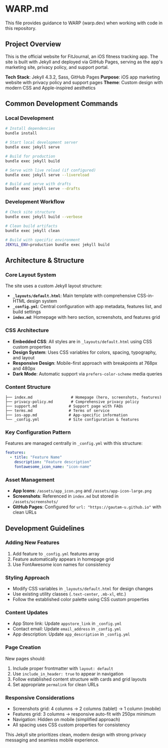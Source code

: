 # WARP.md

This file provides guidance to WARP (warp.dev) when working with code in this repository.

## Project Overview

This is the official website for FitJournal, an iOS fitness tracking app. The site is built with Jekyll and deployed via GitHub Pages, serving as the app's marketing site, privacy policy, and support portal.

**Tech Stack**: Jekyll 4.3.2, Sass, GitHub Pages
**Purpose**: iOS app marketing website with privacy policy and support pages
**Theme**: Custom design with modern CSS and Apple-inspired aesthetics

## Common Development Commands

### Local Development
```bash
# Install dependencies
bundle install

# Start local development server
bundle exec jekyll serve

# Build for production
bundle exec jekyll build

# Serve with live reload (if configured)
bundle exec jekyll serve --livereload

# Build and serve with drafts
bundle exec jekyll serve --drafts
```

### Development Workflow
```bash
# Check site structure
bundle exec jekyll build --verbose

# Clean build artifacts
bundle exec jekyll clean

# Build with specific environment
JEKYLL_ENV=production bundle exec jekyll build
```

## Architecture & Structure

### Core Layout System
The site uses a custom Jekyll layout structure:

- **`_layouts/default.html`**: Main template with comprehensive CSS-in-HTML design system
- **`_config.yml`**: Central configuration with app metadata, features list, and build settings
- **`index.md`**: Homepage with hero section, screenshots, and features grid

### CSS Architecture
- **Embedded CSS**: All styles are in `_layouts/default.html` using CSS custom properties
- **Design System**: Uses CSS variables for colors, spacing, typography, and layout
- **Responsive Design**: Mobile-first approach with breakpoints at 768px and 480px  
- **Dark Mode**: Automatic support via `prefers-color-scheme` media queries

### Content Structure
```
├── index.md                 # Homepage (hero, screenshots, features)
├── privacy-policy.md        # Comprehensive privacy policy
├── support.md              # Support page with FAQs
├── terms.md                # Terms of service
├── ios-app.md              # App-specific information
└── _config.yml             # Site configuration & features
```

### Key Configuration Pattern
Features are managed centrally in `_config.yml` with this structure:
```yaml
features:
  - title: "Feature Name"
    description: "Feature description"  
    fontawesome_icon_name: "icon-name"
```

### Asset Management
- **App Icons**: `/assets/app_icon.png` and `/assets/app-icon-large.png`
- **Screenshots**: Referenced in `index.md` but stored in `/assets/screenshots/`
- **GitHub Pages**: Configured for `url: "https://gautam-u.github.io"` with clean URLs

## Development Guidelines

### Adding New Features
1. Add feature to `_config.yml` features array
2. Feature automatically appears in homepage grid
3. Use FontAwesome icon names for consistency

### Styling Approach
- Modify CSS variables in `_layouts/default.html` for design changes
- Use existing utility classes (`.text-center`, `.mb-xl`, etc.)
- Follow the established color palette using CSS custom properties

### Content Updates
- App Store link: Update `appstore_link` in `_config.yml`
- Contact email: Update `email_address` in `_config.yml`
- App description: Update `app_description` in `_config.yml`

### Page Creation
New pages should:
1. Include proper frontmatter with `layout: default`
2. Use `include_in_header: true` to appear in navigation
3. Follow established content structure with cards and grid layouts
4. Set appropriate `permalink` for clean URLs

### Responsive Considerations
- Screenshots grid: 4 columns → 2 columns (tablet) → 1 column (mobile)
- Features grid: 3 columns → responsive auto-fit with 250px minimum
- Navigation: Hidden on mobile (simplified approach)
- All spacing uses CSS custom properties for consistency

This Jekyll site prioritizes clean, modern design with strong privacy messaging and seamless mobile experience.
